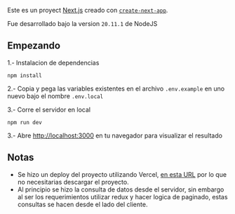 Este es un proyect [Next.js](https://nextjs.org/) creado con [`create-next-app`](https://github.com/vercel/next.js/tree/canary/packages/create-next-app).

Fue desarrollado bajo la version `20.11.1` de NodeJS

## Empezando

1.- Instalacion de dependencias

```
npm install
```

2.- Copia y pega las variables existentes en el archivo `.env.example` en uno nuevo bajo el nombre `.env.local`

3.- Corre el servidor en local

```
npm run dev
```

3.- Abre [http://localhost:3000](http://localhost:3000) en tu navegador para visualizar el resultado

## Notas

- Se hizo un deploy del proyecto utilizando Vercel, [en esta URL](https://arkeero-clients.vercel.app/clients) por lo que no necesitarias descargar el proyecto.
- Al principio se hizo la consulta de datos desde el servidor, sin embargo al ser los requerimientos utilizar redux y hacer logica de paginado, estas consultas se hacen desde el lado del cliente.
